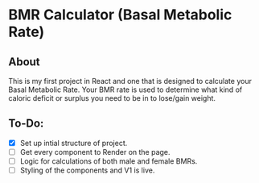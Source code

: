 # BMR Calculator (Basal Metabolic Rate)

## About
This is my first project in React and one that is designed to calculate your Basal Metabolic Rate. Your BMR rate is used to determine what kind of caloric deficit or surplus you need to be in to lose/gain weight. 

## To-Do:
- [x] Set up intial structure of project.
- [ ] Get every component to Render on the page.
- [ ] Logic for calculations of both male and female BMRs.
- [ ] Styling of the components and V1 is live. 
